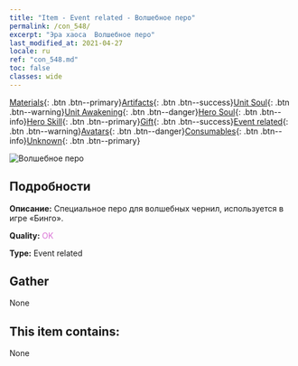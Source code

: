 ```yaml
---
title: "Item - Event related - Волшебное перо"
permalink: /con_548/
excerpt: "Эра хаоса  Волшебное перо"
last_modified_at: 2021-04-27
locale: ru
ref: "con_548.md"
toc: false
classes: wide
---
```

 [Materials](/ItemsRU/){: .btn .btn--primary}[Artifacts](/ItemsRU/Artifacts/){: .btn .btn--success}[Unit Soul](/ItemsRU/UnitSoul/){: .btn .btn--warning}[Unit Awakening](/ItemsRU/UnitAwakening/){: .btn .btn--danger}[Hero Soul](/ItemsRU/HeroSoul/){: .btn .btn--info}[Hero Skill](/ItemsRU/HeroSkill/){: .btn .btn--primary}[Gift](/ItemsRU/Gift/){: .btn .btn--success}[Event related](/ItemsRU/Events/){: .btn .btn--warning}[Avatars](/ItemsRU/Avatars/){: .btn .btn--danger}[Consumables](/ItemsRU/Consumables/){: .btn .btn--info}[Unknown](/ItemsRU/Unknown/){: .btn .btn--primary}

 ![Волшебное перо](/images/t/i_10034.png)

## Подробности
 **Описание:** Специальное перо для волшебных чернил, используется в игре «Бинго».

 **Quality:** <span style="color: #DA70D6">OK</span>

 **Type:** Event related

## Gather

  None

## This item contains:

  None

